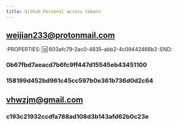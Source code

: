 ```yaml
---
title: Github Personal access tokens
---
```


## weijian233@protonmail.com
:PROPERTIES:
:id: 603afc79-2ac0-4835-abb2-4c09442466b3
:END:
### 0b67fbd7aeacd7b6fc9ff447d15545eb43451100
### 158199d452bd961c45cc597b0e361b736d0d2c64
## vhwzjm@gmail.com
### c193c21932ccdfa788ad108d3b143afd62b0c23e
